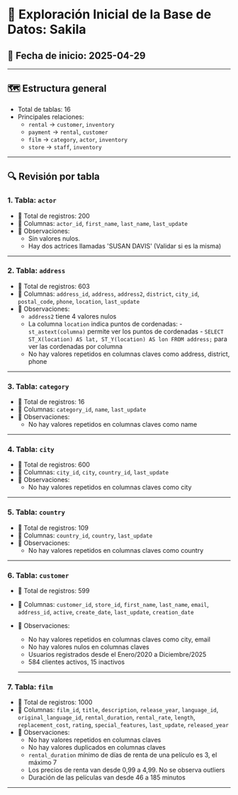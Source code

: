 # 🧪 Exploración Inicial de la Base de Datos: Sakila

## 📅 Fecha de inicio: 2025-04-29  

---

## 🗺️ Estructura general

- Total de tablas: 16
- Principales relaciones:
  - `rental` → `customer`, `inventory`
  - `payment` → `rental`, `customer`
  - `film` → `category`, `actor`, `inventory`
  - `store` → `staff`, `inventory`

---

## 🔍 Revisión por tabla

### 1. Tabla: `actor`

- 🔢 Total de registros: 200
- 🧱 Columnas: `actor_id`, `first_name`, `last_name`, `last_update`
- 📌 Observaciones:
  - Sin valores nulos.
  - Hay dos actrices llamadas 'SUSAN DAVIS' (Validar si es la misma)

---

### 2. Tabla: `address`
- 🔢 Total de registros: 603
- 🧱 Columnas: `address_id`, `address`, `address2`, `district`, `city_id`, `postal_code`, `phone`, `location`, `last_update`
- 📌 Observaciones:
  - `address2` tiene 4 valores nulos
  - La columna `location` indica puntos de cordenadas:
            -`st_astext(columna)` permite ver los puntos de cordenadas
            - `SELECT ST_X(location) AS lat, ST_Y(location) AS lon FROM address;` para ver las cordenadas por columna
  - No hay valores repetidos en columnas claves como address, district, phone

---

### 3. Tabla: `category`
- 🔢 Total de registros: 16
- 🧱 Columnas: `category_id`, `name`, `last_update`
- 📌 Observaciones:
  - No hay valores repetidos en columnas claves como name
  
---

### 4. Tabla: `city`
- 🔢 Total de registros: 600
- 🧱 Columnas: `city_id`, `city`, `country_id`, `last_update`
- 📌 Observaciones:
  - No hay valores repetidos en columnas claves como city
 
---

### 5. Tabla: `country`
- 🔢 Total de registros: 109
- 🧱 Columnas: `country_id`, `country`, `last_update`
- 📌 Observaciones:
  - No hay valores repetidos en columnas claves como country 
  
---

### 6. Tabla: `customer`
- 🔢 Total de registros: 599
- 🧱 Columnas: `customer_id`, `store_id`, `first_name`, `last_name`, `email`, `address_id`, `active`, `create_date`, `last_update`, `creation_date`
- 📌 Observaciones:
  - No hay valores repetidos en columnas claves como city, email
  - No hay valores nulos en columnas claves
  - Usuarios registrados desde el Enero/2020 a Diciembre/2025
  - 584 clientes activos, 15 inactivos
  
  ---

### 7. Tabla: `film`
- 🔢 Total de registros: 1000
- 🧱 Columnas: `film_id`, `title`, `description`, `release_year`, `language_id`, `original_language_id`, `rental_duration`, `rental_rate`, `length`, `replacement_cost`, `rating`, `special_features`, `last_update`, `released_year`
- 📌 Observaciones:
  - No hay valores repetidos en columnas claves
  - No hay valores duplicados en columnas claves
  - `rental_duration` mínimo de días de renta de una películo es 3, el máximo 7
  - Los precios de renta van desde 0,99 a 4,99. No se observa outliers
  - Duración de las películas van desde 46 a 185 minutos
 
 ---

